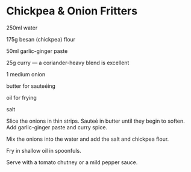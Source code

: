 # Chickpea & Onion Fritters

250ml water

175g besan (chickpea) flour

50ml garlic-ginger paste

25g curry — a coriander-heavy blend is excellent

1 medium onion

butter for sauteéing

oil for frying

salt



Slice the onions in thin strips. Sauteé in butter until they begin to soften. Add garlic-ginger paste and curry spice.

Mix the onions into the water and add the salt and chickpea flour.

Fry in shallow oil in spoonfuls.



Serve with a tomato chutney or a mild pepper sauce.